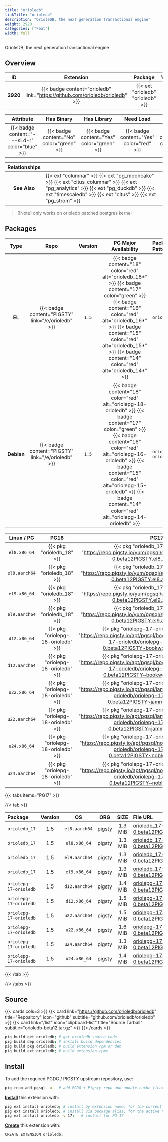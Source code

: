```yaml
---
title: "orioledb"
linkTitle: "orioledb"
description: "OrioleDB, the next generation transactional engine"
weight: 2920
categories: ["Feat"]
width: full
---
```


OrioleDB, the next generation transactional engine

## Overview

|    ID    | Extension |  Package   | Version |        Category        |           License            |       Language       |
|:--------:|:---------:|:----------:|:-------:|:----------------------:|:----------------------------:|:--------------------:|
| **2920** | {{< badge content="orioledb" link="https://github.com/orioledb/orioledb" >}} | {{< ext "orioledb" "orioledb" >}} | `1.5` | {{< category "FEAT" >}} | {{< license "PostgreSQL" >}} | {{< language "C" >}} |


|  Attribute | Has Binary | Has Library | Need Load | Has DDL | Relocatable | Trusted |
|:----------:|:----------:|:-----------:|:---------:|:-------:|:-----------:|:-------:|
| {{< badge content="---sLd-r" color="blue" >}} | {{< badge content="No" color="green" >}} | {{< badge content="Yes" color="green" >}} | {{< badge content="Yes" color="red" >}} | {{< badge content="Yes" color="green" >}} | {{< badge content="yes" color="green" >}} | {{< badge content="no" color="red" >}} |


| **Relationships** |   |
|:-----------------:|:----|
|   **See Also**    | {{< ext "columnar" >}} {{< ext "pg_mooncake" >}} {{< ext "citus_columnar" >}} {{< ext "pg_analytics" >}} {{< ext "pg_duckdb" >}} {{< ext "timescaledb" >}} {{< ext "citus" >}} {{< ext "pg_strom" >}} |

> [!Note] only works on orioledb patched postgres kernel


## Packages

| Type | Repo | Version | PG Major Availability | Package Pattern | Dependencies |
|:----:|:----:|:-------:|:---------------------:|:----------------|:------------:|
| **EL** | {{< badge content="PIGSTY" link="/e/orioledb" >}} | `1.5` | {{< badge content="18" color="red" alt="orioledb_18*" >}} {{< badge content="17" color="green" >}} {{< badge content="16" color="red" alt="orioledb_16*" >}} {{< badge content="15" color="red" alt="orioledb_15*" >}} {{< badge content="14" color="red" alt="orioledb_14*" >}} | `orioledb_$v*` | `oriolepg_$v` |
| **Debian** | {{< badge content="PIGSTY" link="/e/orioledb" >}} | `1.5` | {{< badge content="18" color="red" alt="oriolepg-18-orioledb" >}} {{< badge content="17" color="green" >}} {{< badge content="16" color="red" alt="oriolepg-16-orioledb" >}} {{< badge content="15" color="red" alt="oriolepg-15-orioledb" >}} {{< badge content="14" color="red" alt="oriolepg-14-orioledb" >}} | `oriolepg-$v-orioledb` | `oriolepg-$v` |


| **Linux** / **PG** |                  **PG18**                   |                  **PG17**                   |                  **PG16**                   |                  **PG15**                   |                  **PG14**                   |
|:------------------:|:-------------------------------------------:|:-------------------------------------------:|:-------------------------------------------:|:-------------------------------------------:|:-------------------------------------------:|
|    `el8.x86_64`    |    {{< pkg "orioledb_18" >}}     | {{< pkg "orioledb_17" "1.5" "pigsty" "https://repo.pigsty.io/yum/pgsql/el8.x86_64/orioledb_17-1.5-0.beta12PIGSTY.el8.x86_64.rpm" >}} |    {{< pkg "orioledb_16" >}}     |    {{< pkg "orioledb_15" >}}     |    {{< pkg "orioledb_14" >}}     |
|    `el8.aarch64`    |    {{< pkg "orioledb_18" >}}     | {{< pkg "orioledb_17" "1.5" "pigsty" "https://repo.pigsty.io/yum/pgsql/el8.aarch64/orioledb_17-1.5-0.beta12PIGSTY.el8.aarch64.rpm" >}} |    {{< pkg "orioledb_16" >}}     |    {{< pkg "orioledb_15" >}}     |    {{< pkg "orioledb_14" >}}     |
|    `el9.x86_64`    |    {{< pkg "orioledb_18" >}}     | {{< pkg "orioledb_17" "1.5" "pigsty" "https://repo.pigsty.io/yum/pgsql/el9.x86_64/orioledb_17-1.5-0.beta12PIGSTY.el9.x86_64.rpm" >}} |    {{< pkg "orioledb_16" >}}     |    {{< pkg "orioledb_15" >}}     |    {{< pkg "orioledb_14" >}}     |
|    `el9.aarch64`    |    {{< pkg "orioledb_18" >}}     | {{< pkg "orioledb_17" "1.5" "pigsty" "https://repo.pigsty.io/yum/pgsql/el9.aarch64/orioledb_17-1.5-0.beta12PIGSTY.el9.aarch64.rpm" >}} |    {{< pkg "orioledb_16" >}}     |    {{< pkg "orioledb_15" >}}     |    {{< pkg "orioledb_14" >}}     |
|    `d12.x86_64`    |    {{< pkg "oriolepg-18-orioledb" >}}     | {{< pkg "oriolepg-17-orioledb" "1.5" "pigsty" "https://repo.pigsty.io/apt/pgsql/bookworm/pool/main/o/oriolepg-17-orioledb/oriolepg-17-orioledb_1.5-0.beta12PIGSTY~bookworm_amd64.deb" >}} |    {{< pkg "oriolepg-16-orioledb" >}}     |    {{< pkg "oriolepg-15-orioledb" >}}     |    {{< pkg "oriolepg-14-orioledb" >}}     |
|    `d12.aarch64`    |    {{< pkg "oriolepg-18-orioledb" >}}     | {{< pkg "oriolepg-17-orioledb" "1.5" "pigsty" "https://repo.pigsty.io/apt/pgsql/bookworm/pool/main/o/oriolepg-17-orioledb/oriolepg-17-orioledb_1.5-0.beta12PIGSTY~bookworm_arm64.deb" >}} |    {{< pkg "oriolepg-16-orioledb" >}}     |    {{< pkg "oriolepg-15-orioledb" >}}     |    {{< pkg "oriolepg-14-orioledb" >}}     |
|    `u22.x86_64`    |    {{< pkg "oriolepg-18-orioledb" >}}     | {{< pkg "oriolepg-17-orioledb" "1.5" "pigsty" "https://repo.pigsty.io/apt/pgsql/jammy/pool/main/o/oriolepg-17-orioledb/oriolepg-17-orioledb_1.5-0.beta12PIGSTY~jammy_amd64.deb" >}} |    {{< pkg "oriolepg-16-orioledb" >}}     |    {{< pkg "oriolepg-15-orioledb" >}}     |    {{< pkg "oriolepg-14-orioledb" >}}     |
|    `u22.aarch64`    |    {{< pkg "oriolepg-18-orioledb" >}}     | {{< pkg "oriolepg-17-orioledb" "1.5" "pigsty" "https://repo.pigsty.io/apt/pgsql/jammy/pool/main/o/oriolepg-17-orioledb/oriolepg-17-orioledb_1.5-0.beta12PIGSTY~jammy_arm64.deb" >}} |    {{< pkg "oriolepg-16-orioledb" >}}     |    {{< pkg "oriolepg-15-orioledb" >}}     |    {{< pkg "oriolepg-14-orioledb" >}}     |
|    `u24.x86_64`    |    {{< pkg "oriolepg-18-orioledb" >}}     | {{< pkg "oriolepg-17-orioledb" "1.5" "pigsty" "https://repo.pigsty.io/apt/pgsql/noble/pool/main/o/oriolepg-17-orioledb/oriolepg-17-orioledb_1.5-0.beta12PIGSTY~noble_amd64.deb" >}} |    {{< pkg "oriolepg-16-orioledb" >}}     |    {{< pkg "oriolepg-15-orioledb" >}}     |    {{< pkg "oriolepg-14-orioledb" >}}     |
|    `u24.aarch64`    |    {{< pkg "oriolepg-18-orioledb" >}}     | {{< pkg "oriolepg-17-orioledb" "1.5" "pigsty" "https://repo.pigsty.io/apt/pgsql/noble/pool/main/o/oriolepg-17-orioledb/oriolepg-17-orioledb_1.5-0.beta12PIGSTY~noble_arm64.deb" >}} |    {{< pkg "oriolepg-16-orioledb" >}}     |    {{< pkg "oriolepg-15-orioledb" >}}     |    {{< pkg "oriolepg-14-orioledb" >}}     |


{{< tabs items="PG17" >}}


{{< tab >}}

| **Package** | **Version** | **OS** | **ORG** | **SIZE** | **File URL** |
|:------------|:-----------:|:------:|:-------:|:--------:|:-------------|
| `orioledb_17` | 1.5 | `el8.aarch64` | pigsty | 1.3 MiB | [orioledb_17-1.5-0.beta12PIGSTY.el8.aarch64.rpm](https://repo.pigsty.io/yum/pgsql/el8.aarch64/orioledb_17-1.5-0.beta12PIGSTY.el8.aarch64.rpm) |
| `orioledb_17` | 1.5 | `el8.x86_64` | pigsty | 1.3 MiB | [orioledb_17-1.5-0.beta12PIGSTY.el8.x86_64.rpm](https://repo.pigsty.io/yum/pgsql/el8.x86_64/orioledb_17-1.5-0.beta12PIGSTY.el8.x86_64.rpm) |
| `orioledb_17` | 1.5 | `el9.aarch64` | pigsty | 1.3 MiB | [orioledb_17-1.5-0.beta12PIGSTY.el9.aarch64.rpm](https://repo.pigsty.io/yum/pgsql/el9.aarch64/orioledb_17-1.5-0.beta12PIGSTY.el9.aarch64.rpm) |
| `orioledb_17` | 1.5 | `el9.x86_64` | pigsty | 1.3 MiB | [orioledb_17-1.5-0.beta12PIGSTY.el9.x86_64.rpm](https://repo.pigsty.io/yum/pgsql/el9.x86_64/orioledb_17-1.5-0.beta12PIGSTY.el9.x86_64.rpm) |
| `oriolepg-17-orioledb` | 1.5 | `d12.aarch64` | pigsty | 1.4 MiB | [oriolepg-17-orioledb_1.5-0.beta12PIGSTY~bookworm_arm64.deb](https://repo.pigsty.io/apt/pgsql/bookworm/pool/main/o/oriolepg-17-orioledb/oriolepg-17-orioledb_1.5-0.beta12PIGSTY~bookworm_arm64.deb) |
| `oriolepg-17-orioledb` | 1.5 | `d12.x86_64` | pigsty | 1.5 MiB | [oriolepg-17-orioledb_1.5-0.beta12PIGSTY~bookworm_amd64.deb](https://repo.pigsty.io/apt/pgsql/bookworm/pool/main/o/oriolepg-17-orioledb/oriolepg-17-orioledb_1.5-0.beta12PIGSTY~bookworm_amd64.deb) |
| `oriolepg-17-orioledb` | 1.5 | `u22.aarch64` | pigsty | 1.5 MiB | [oriolepg-17-orioledb_1.5-0.beta12PIGSTY~jammy_arm64.deb](https://repo.pigsty.io/apt/pgsql/jammy/pool/main/o/oriolepg-17-orioledb/oriolepg-17-orioledb_1.5-0.beta12PIGSTY~jammy_arm64.deb) |
| `oriolepg-17-orioledb` | 1.5 | `u22.x86_64` | pigsty | 1.6 MiB | [oriolepg-17-orioledb_1.5-0.beta12PIGSTY~jammy_amd64.deb](https://repo.pigsty.io/apt/pgsql/jammy/pool/main/o/oriolepg-17-orioledb/oriolepg-17-orioledb_1.5-0.beta12PIGSTY~jammy_amd64.deb) |
| `oriolepg-17-orioledb` | 1.5 | `u24.aarch64` | pigsty | 1.3 MiB | [oriolepg-17-orioledb_1.5-0.beta12PIGSTY~noble_arm64.deb](https://repo.pigsty.io/apt/pgsql/noble/pool/main/o/oriolepg-17-orioledb/oriolepg-17-orioledb_1.5-0.beta12PIGSTY~noble_arm64.deb) |
| `oriolepg-17-orioledb` | 1.5 | `u24.x86_64` | pigsty | 1.4 MiB | [oriolepg-17-orioledb_1.5-0.beta12PIGSTY~noble_amd64.deb](https://repo.pigsty.io/apt/pgsql/noble/pool/main/o/oriolepg-17-orioledb/oriolepg-17-orioledb_1.5-0.beta12PIGSTY~noble_amd64.deb) |

{{< /tab >}}

{{< /tabs >}}

## Source

{{< cards cols=3 >}}
{{< card link="https://github.com/orioledb/orioledb" title="Repository" icon="github" subtitle="github.com/orioledb/orioledb" >}}
{{< card link="/list" icon="clipboard-list"  title="Source Tarball" subtitle="orioledb-beta12.tar.gz" >}}
{{< /cards >}}


```bash
pig build get orioledb; # get orioledb source code
pig build dep orioledb; # install build dependencies
pig build pkg orioledb; # build extension rpm or deb
pig build ext orioledb; # build extension rpms
```


## Install

To add the required PGDG / PIGSTY upstream repository, use:

```bash
pig repo add pgsql -u   # add PGDG + Pigsty repo and update cache (leave existing repos)
```

[**Install**](https://ext.pgsty.com/usage/install) this extension with:

```bash
pig ext install orioledb; # install by extension name, for the current active PG version
pig ext install orioledb; # install via package alias, for the active PG version
pig ext install orioledb -v 17;   # install for PG 17

```

[**Create**](https://ext.pgsty.com/usage/create) this extension with:

```bash
CREATE EXTENSION orioledb;
```

